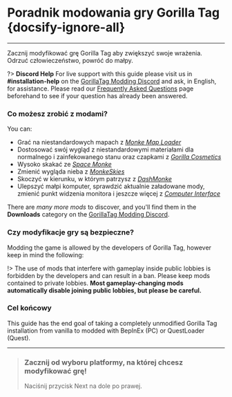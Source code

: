 # Poradnik modowania gry Gorilla Tag {docsify-ignore-all}
---
Zacznij modyfikować grę Gorilla Tag aby zwiększyć swoje wrażenia.  
Odrzuć człowieczeństwo, powróć do małpy.

<!-- <div class="horizontal bordered" data-ea-publisher="gorillatagmodding-burrito-software" data-ea-type="image" data-ea-manual="true" id="introduction"></div> -->
<!-- Guide Page Ad -->
<ins class="adsbygoogle"
     style="display:block"
     data-ad-client="ca-pub-1545654854838298"
     data-ad-slot="8114351325"
     data-ad-format="auto"
     data-full-width-responsive="true"></ins>

?> **Discord Help** For live support with this guide please visit us in **#installation-help** on the [GorillaTag Modding Discord](https://discord.gg/b2MhDBAzTv) and ask, in English, for assistance. Please read our [Frequently Asked Questions](faq) page beforehand to see if your question has already been answered.

### Co możesz zrobić z modami?

You can:
- Grać na niestandardowych mapach z [*Monke Map Loader*](https://monkemaphub.com/)
- Dostosować swój wygląd z niestandardowymi materiałami dla normalnego i zainfekowanego stanu oraz czapkami z [*Gorilla Cosmetics*](https://github.com/legoandmars/GorillaCosmetics)
- Wysoko skakać ze [*Space Monke*](https://github.com/legoandmars/SpaceMonke)
- Zmienić wygląda nieba z [*MonkeSkies*](https://github.com/Raemien/MonkeSkies)
- Skoczyć w kierunku, w którym patrzysz z [*DashMonke*](https://github.com/TrueTamashii/DashMonke)
- Ulepszyć małpi komputer, sprawdzić aktualnie załadowane mody, zmienić punkt widzenia monitora i jeszcze więcej z [*Computer Interface*](https://github.com/ToniMacaroni/ComputerInterface)

There are *many more mods* to discover, and you'll find them in the **Downloads** category on the [GorillaTag Modding Discord](https://discord.gg/b2MhDBAzTv).

### Czy modyfikacje gry są bezpieczne?

Modding the game is allowed by the developers of Gorilla Tag, however keep in mind the following:

!> The use of mods that interfere with gameplay inside public lobbies is forbidden by the developers and can result in a ban. Please keep mods contained to private lobbies. **Most gameplay-changing mods automatically disable joining public lobbies, but please be careful.**

### Cel końcowy

This guide has the end goal of taking a completely unmodified Gorilla Tag installation from vanilla to modded with BepInEx (PC) or QuestLoader (Quest).

---
>
> ### Zacznij od wyboru platformy, na której chcesz modyfikować grę!
> 
> Naciśnij przycisk Next na dole po prawej.
